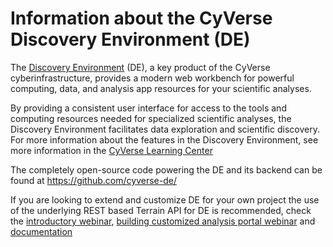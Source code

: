 # Information about the CyVerse Discovery Environment (DE)

The [Discovery Environment](https://cyverse.org/discovery-environment) (DE), a key product of the CyVerse cyberinfrastructure, provides a modern web workbench for powerful computing, data, and analysis app resources for your scientific analyses.

By providing a consistent user interface for access to the tools and computing resources needed for specialized scientific analyses, the Discovery Environment facilitates data exploration and scientific discovery. For more information about the features in the Discovery Environment, see more information in the [CyVerse Learning Center](https://cyverse-learning-materials.github.io/cyverse_mooc/step3/#self-guided-discovery-environment-tour)

The completely open-source code powering the DE and its backend can be found at https://github.com/cyverse-de/

If you are looking to extend and customize DE for your own project the use of the underlying REST based Terrain API for DE is recommended, check the [introductory webinar](https://cyverse.org/webinar-webapplication), [building customized analysis portal webinar](https://cyverse.org/webinar-webapplication) and [documentation](https://de.cyverse.org/terrain/docs/index.html) 
